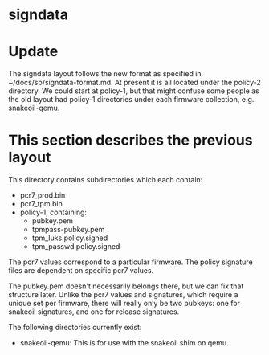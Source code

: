# signdata

# Update

The signdata layout follows the new format as specified in
~/docs/sb/signdata-format.md.  At present it is all located
under the policy-2 directory.  We could start at policy-1, but
that might confuse some people as the old layout had policy-1
directories under each firmware collection, e.g. snakeoil-qemu.

# This section describes the previous layout

This directory contains subdirectories which each contain:
* pcr7_prod.bin
* pcr7_tpm.bin
* policy-1, containing:
  - pubkey.pem
  - tpmpass-pubkey.pem
  - tpm_luks.policy.signed
  - tpm_passwd.policy.signed

The pcr7 values correspond to a particular firmware.  The policy
signature files are dependent on specific pcr7 values.

The pubkey.pem doesn't necessarily belongs there, but we can fix
that structure later.  Unlike the pcr7 values and signatures, which
require a unique set per firmware, there will really only be two
pubkeys:  one for snakeoil signatures, and one for release
signatures.

The following directories currently exist:

* snakeoil-qemu: This is for use with the snakeoil shim on qemu.
